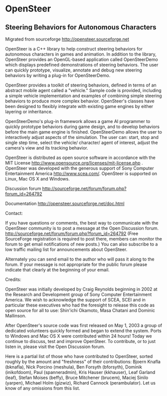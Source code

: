 OpenSteer
=========
Steering Behaviors for Autonomous Characters 
-----------

Migrated from sourceforge http://opensteer.sourceforge.net



OpenSteer is a C++ library to help construct steering behaviors for autonomous characters in games and animation. 
In addition to the library, OpenSteer provides an OpenGL-based application called OpenSteerDemo which 
displays predefined demonstrations of steering behaviors. The user can quickly prototype, visualize, 
annotate and debug new steering behaviors by writing a plug-in for OpenSteerDemo. 

OpenSteer provides a toolkit of steering behaviors, defined in terms of an abstract mobile agent called 
a "vehicle." Sample code is provided, including a simple vehicle implementation and examples of combining 
simple steering behaviors to produce more complex behavior. OpenSteer's classes have been designed to flexibly 
integrate with existing game engines by either layering or inheritance. 

OpenSteerDemo's plug-in framework allows a game AI programmer to quickly prototype behaviors during game 
design, and to develop behaviors before the main game engine is finished. OpenSteerDemo allows the user 
to interactively adjust aspects of the simulation. The user can: start, stop and single step time, select 
the vehicle/ character/ agent of interest, adjust the camera's view and its tracking behavior.

OpenSteer is distributed as open source software in accordance with the MIT 
License http://www.opensource.org/licenses/mit-license.php . OpenSteer was developed with the generous 
support of Sony Computer Entertainment America http://www.scea.com/. OpenSteer is supported on Linux, 
Mac OS X and Windows.

Discussion forum http://sourceforge.net/forum/forum.php?forum_id=264792

Documentation http://opensteer.sourceforge.net/doc.html

Contact: 

If you have questions or comments, the best way to communicate with the OpenSteer community is to post a 
message at the Open Discussion forum. http://sourceforge.net/forum/forum.php?forum_id=264792  (Free 
SourceForge registration is required to post there, members can monitor the forum to get email notifications 
of new posts.)  You can also subscribe to a low traffic mailing list for announcements about OpenSteer.

Alternately you can send email to the author who will pass it along to the forum.  If your message is not 
appropriate for the public forum please indicate that clearly at the beginning of your email.


Credits: 

OpenSteer was initially developed by Craig Reynolds beginning in 2002 at the Research and Development 
group of Sony Computer Entertainment America. We wish to acknowledge the support of SCEA, SCEI and 
in particular these executives who had the foresight to release this code as open source for all to 
use: Shin'ichi Okamoto, Masa Chatani and Dominic Mallinson.

After OpenSteer's source code was first released on May 1, 2003 a group of dedicated volunteers 
quickly formed and began to extend the system. Ports to Windows and Mac OS X were contributed within 
24 hours! Today we continue to discuss, test and improve OpenSteer. To contribute, or to just listen in, 
please visit the Open Discussion forum.

Here is a partial list of those who have contributed to OpenSteer, sorted roughly by the amount 
and "freshness" of their contributions: Bjoern Knafla (bknafla), Nick Porcino (meshula), 
Ben Forsyth (bforsyth), Dominik (inikofdoom), Paul (spanneradmin), Kris Hauser (kkhauser), 
Leaf Garland (leaf), Stefan Moises (beffy), Bruce Mitchener (brucem), Maciej Sinilo (yarpen), 
Michael Holm (gizwiz), Richard Cannock (perambulator).  Let us know of any omissions from this list.


